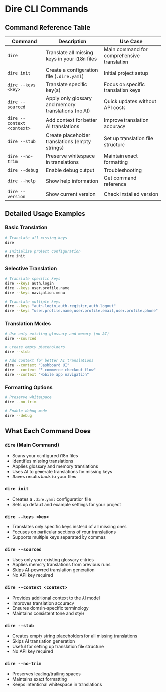 # Dire CLI Commands

## Command Reference Table

| Command                    | Description                                         | Use Case                                   |
| -------------------------- | --------------------------------------------------- | ------------------------------------------ |
| `dire`                     | Translate all missing keys in your i18n files       | Main command for comprehensive translation |
| `dire init`                | Create a configuration file (`.dire.yaml`)          | Initial project setup                      |
| `dire --keys <key>`        | Translate specific key(s)                           | Focus on specific translation keys         |
| `dire --sourced`           | Apply only glossary and memory translations (no AI) | Quick updates without API costs            |
| `dire --context <context>` | Add context for better AI translations              | Improve translation accuracy               |
| `dire --stub`              | Create placeholder translations (empty strings)     | Set up translation file structure          |
| `dire --no-trim`           | Preserve whitespace in translations                 | Maintain exact formatting                  |
| `dire --debug`             | Enable debug output                                 | Troubleshooting                            |
| `dire --help`              | Show help information                               | Get command reference                      |
| `dire --version`           | Show current version                                | Check installed version                    |

## Detailed Usage Examples

### Basic Translation

```bash
# Translate all missing keys
dire

# Initialize project configuration
dire init
```

### Selective Translation

```bash
# Translate specific keys
dire --keys auth.login
dire --keys user.profile.name
dire --keys navigation.menu

# Translate multiple keys
dire --keys "auth.login,auth.register,auth.logout"
dire --keys "user.profile.name,user.profile.email,user.profile.phone"
```

### Translation Modes

```bash
# Use only existing glossary and memory (no AI)
dire --sourced

# Create empty placeholders
dire --stub

# Add context for better AI translations
dire --context "Dashboard UI"
dire --context "E-commerce checkout flow"
dire --context "Mobile app navigation"
```

### Formatting Options

```bash
# Preserve whitespace
dire --no-trim

# Enable debug mode
dire --debug
```

## What Each Command Does

### `dire` (Main Command)

- Scans your configured i18n files
- Identifies missing translations
- Applies glossary and memory translations
- Uses AI to generate translations for missing keys
- Saves results back to your files

### `dire init`

- Creates a `.dire.yaml` configuration file
- Sets up default and example settings for your project

### `dire --keys <key>`

- Translates only specific keys instead of all missing ones
- Focuses on particular sections of your translations
- Supports multiple keys separated by commas

### `dire --sourced`

- Uses only your existing glossary entries
- Applies memory translations from previous runs
- Skips AI-powered translation generation
- No API key required

### `dire --context <context>`

- Provides additional context to the AI model
- Improves translation accuracy
- Ensures domain-specific terminology
- Maintains consistent tone and style

### `dire --stub`

- Creates empty string placeholders for all missing translations
- Skips AI translation generation
- Useful for setting up translation file structure
- No API key required

### `dire --no-trim`

- Preserves leading/trailing spaces
- Maintains exact formatting
- Keeps intentional whitespace in translations
